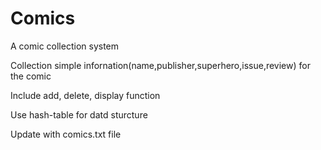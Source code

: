 # Comics
A comic collection system

Collection simple infornation(name,publisher,superhero,issue,review) for the comic

Include add, delete, display function

Use hash-table for datd sturcture

Update with comics.txt file
